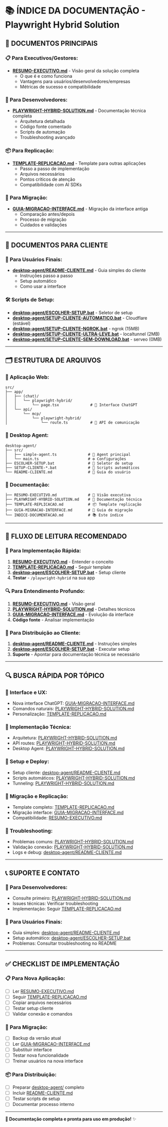# 📚 ÍNDICE DA DOCUMENTAÇÃO - Playwright Hybrid Solution

## 🎯 **DOCUMENTOS PRINCIPAIS**

### **📋 Para Executivos/Gestores:**
- **[RESUMO-EXECUTIVO.md](RESUMO-EXECUTIVO.md)** - Visão geral da solução completa
  - O que é e como funciona
  - Vantagens para usuários/desenvolvedores/empresas
  - Métricas de sucesso e compatibilidade

### **🔧 Para Desenvolvedores:**
- **[PLAYWRIGHT-HYBRID-SOLUTION.md](PLAYWRIGHT-HYBRID-SOLUTION.md)** - Documentação técnica completa
  - Arquitetura detalhada
  - Código fonte comentado
  - Scripts de automação
  - Troubleshooting avançado

### **📦 Para Replicação:**
- **[TEMPLATE-REPLICACAO.md](TEMPLATE-REPLICACAO.md)** - Template para outras aplicações
  - Passo a passo de implementação
  - Arquivos necessários
  - Pontos críticos de atenção
  - Compatibilidade com AI SDKs

### **🔄 Para Migração:**
- **[GUIA-MIGRACAO-INTERFACE.md](GUIA-MIGRACAO-INTERFACE.md)** - Migração da interface antiga
  - Comparação antes/depois
  - Processo de migração
  - Cuidados e validações

---

## 👥 **DOCUMENTOS PARA CLIENTE**

### **📖 Para Usuários Finais:**
- **[desktop-agent/README-CLIENTE.md](desktop-agent/README-CLIENTE.md)** - Guia simples do cliente
  - Instruções passo a passo
  - Setup automático
  - Como usar a interface

### **🛠️ Scripts de Setup:**
- **[desktop-agent/ESCOLHER-SETUP.bat](desktop-agent/ESCOLHER-SETUP.bat)** - Seletor de setup
- **[desktop-agent/SETUP-CLIENTE-AUTOMATICO.bat](desktop-agent/SETUP-CLIENTE-AUTOMATICO.bat)** - Cloudflare (estável)
- **[desktop-agent/SETUP-CLIENTE-NGROK.bat](desktop-agent/SETUP-CLIENTE-NGROK.bat)** - ngrok (15MB)
- **[desktop-agent/SETUP-CLIENTE-ULTRA-LEVE.bat](desktop-agent/SETUP-CLIENTE-ULTRA-LEVE.bat)** - localtunnel (2MB)
- **[desktop-agent/SETUP-CLIENTE-SEM-DOWNLOAD.bat](desktop-agent/SETUP-CLIENTE-SEM-DOWNLOAD.bat)** - serveo (0MB)

---

## 🗂️ **ESTRUTURA DE ARQUIVOS**

### **📁 Aplicação Web:**
```
src/
├── app/
│   ├── (chat)/
│   │   └── playwright-hybrid/
│   │       └── page.tsx              # 🎨 Interface ChatGPT
│   └── api/
│       └── mcp/
│           └── playwright-hybrid/
│               └── route.ts          # 🔌 API de comunicação
```

### **📁 Desktop Agent:**
```
desktop-agent/
├── src/
│   ├── simple-agent.ts              # 🤖 Agent principal
│   └── main.ts                      # ⚙️ Configurações
├── ESCOLHER-SETUP.bat               # 🎯 Seletor de setup
├── SETUP-CLIENTE-*.bat              # 🚀 Scripts automáticos
└── README-CLIENTE.md                # 📖 Guia do usuário
```

### **📁 Documentação:**
```
├── RESUMO-EXECUTIVO.md              # 🎯 Visão executiva
├── PLAYWRIGHT-HYBRID-SOLUTION.md    # 🔧 Documentação técnica
├── TEMPLATE-REPLICACAO.md           # 📦 Template replicação
├── GUIA-MIGRACAO-INTERFACE.md       # 🔄 Guia de migração
└── INDICE-DOCUMENTACAO.md           # 📚 Este índice
```

---

## 🎯 **FLUXO DE LEITURA RECOMENDADO**

### **🚀 Para Implementação Rápida:**
1. **[RESUMO-EXECUTIVO.md](RESUMO-EXECUTIVO.md)** - Entender o conceito
2. **[TEMPLATE-REPLICACAO.md](TEMPLATE-REPLICACAO.md)** - Seguir template
3. **[desktop-agent/ESCOLHER-SETUP.bat](desktop-agent/ESCOLHER-SETUP.bat)** - Setup cliente
4. **Testar** - `/playwright-hybrid` na sua app

### **🔍 Para Entendimento Profundo:**
1. **[RESUMO-EXECUTIVO.md](RESUMO-EXECUTIVO.md)** - Visão geral
2. **[PLAYWRIGHT-HYBRID-SOLUTION.md](PLAYWRIGHT-HYBRID-SOLUTION.md)** - Detalhes técnicos
3. **[GUIA-MIGRACAO-INTERFACE.md](GUIA-MIGRACAO-INTERFACE.md)** - Evolução da interface
4. **Código fonte** - Analisar implementação

### **👥 Para Distribuição ao Cliente:**
1. **[desktop-agent/README-CLIENTE.md](desktop-agent/README-CLIENTE.md)** - Instruções simples
2. **[desktop-agent/ESCOLHER-SETUP.bat](desktop-agent/ESCOLHER-SETUP.bat)** - Executar setup
3. **Suporte** - Apontar para documentação técnica se necessário

---

## 🔍 **BUSCA RÁPIDA POR TÓPICO**

### **🎨 Interface e UX:**
- Nova interface ChatGPT: [GUIA-MIGRACAO-INTERFACE.md](GUIA-MIGRACAO-INTERFACE.md)
- Comandos naturais: [PLAYWRIGHT-HYBRID-SOLUTION.md](PLAYWRIGHT-HYBRID-SOLUTION.md#comandos-suportados)
- Personalização: [TEMPLATE-REPLICACAO.md](TEMPLATE-REPLICACAO.md#personalizações-permitidas)

### **🔧 Implementação Técnica:**
- Arquitetura: [PLAYWRIGHT-HYBRID-SOLUTION.md](PLAYWRIGHT-HYBRID-SOLUTION.md#arquitetura)
- API routes: [PLAYWRIGHT-HYBRID-SOLUTION.md](PLAYWRIGHT-HYBRID-SOLUTION.md#api-route)
- Desktop Agent: [PLAYWRIGHT-HYBRID-SOLUTION.md](PLAYWRIGHT-HYBRID-SOLUTION.md#desktop-agent)

### **🚀 Setup e Deploy:**
- Setup cliente: [desktop-agent/README-CLIENTE.md](desktop-agent/README-CLIENTE.md)
- Scripts automáticos: [PLAYWRIGHT-HYBRID-SOLUTION.md](PLAYWRIGHT-HYBRID-SOLUTION.md#scripts-de-automação)
- Tunneling: [PLAYWRIGHT-HYBRID-SOLUTION.md](PLAYWRIGHT-HYBRID-SOLUTION.md#opções-de-tunneling)

### **🔄 Migração e Replicação:**
- Template completo: [TEMPLATE-REPLICACAO.md](TEMPLATE-REPLICACAO.md)
- Migração interface: [GUIA-MIGRACAO-INTERFACE.md](GUIA-MIGRACAO-INTERFACE.md)
- Compatibilidade: [RESUMO-EXECUTIVO.md](RESUMO-EXECUTIVO.md#compatibilidade)

### **🐛 Troubleshooting:**
- Problemas comuns: [PLAYWRIGHT-HYBRID-SOLUTION.md](PLAYWRIGHT-HYBRID-SOLUTION.md#troubleshooting)
- Validação conexão: [PLAYWRIGHT-HYBRID-SOLUTION.md](PLAYWRIGHT-HYBRID-SOLUTION.md#validação-de-conexão)
- Logs e debug: [desktop-agent/README-CLIENTE.md](desktop-agent/README-CLIENTE.md#troubleshooting)

---

## 📞 **SUPORTE E CONTATO**

### **🔧 Para Desenvolvedores:**
- Consulte primeiro: [PLAYWRIGHT-HYBRID-SOLUTION.md](PLAYWRIGHT-HYBRID-SOLUTION.md)
- Issues técnicas: Verificar troubleshooting
- Implementação: Seguir [TEMPLATE-REPLICACAO.md](TEMPLATE-REPLICACAO.md)

### **👥 Para Usuários Finais:**
- Guia simples: [desktop-agent/README-CLIENTE.md](desktop-agent/README-CLIENTE.md)
- Setup automático: [desktop-agent/ESCOLHER-SETUP.bat](desktop-agent/ESCOLHER-SETUP.bat)
- Problemas: Consultar troubleshooting no README

---

## ✅ **CHECKLIST DE IMPLEMENTAÇÃO**

### **📋 Para Nova Aplicação:**
- [ ] Ler [RESUMO-EXECUTIVO.md](RESUMO-EXECUTIVO.md)
- [ ] Seguir [TEMPLATE-REPLICACAO.md](TEMPLATE-REPLICACAO.md)
- [ ] Copiar arquivos necessários
- [ ] Testar setup cliente
- [ ] Validar conexão e comandos

### **🔄 Para Migração:**
- [ ] Backup da versão atual
- [ ] Ler [GUIA-MIGRACAO-INTERFACE.md](GUIA-MIGRACAO-INTERFACE.md)
- [ ] Substituir interface
- [ ] Testar nova funcionalidade
- [ ] Treinar usuários na nova interface

### **📦 Para Distribuição:**
- [ ] Preparar [desktop-agent/](desktop-agent/) completo
- [ ] Incluir [README-CLIENTE.md](desktop-agent/README-CLIENTE.md)
- [ ] Testar scripts de setup
- [ ] Documentar processo interno

---

**🎉 Documentação completa e pronta para uso em produção!** ✨
